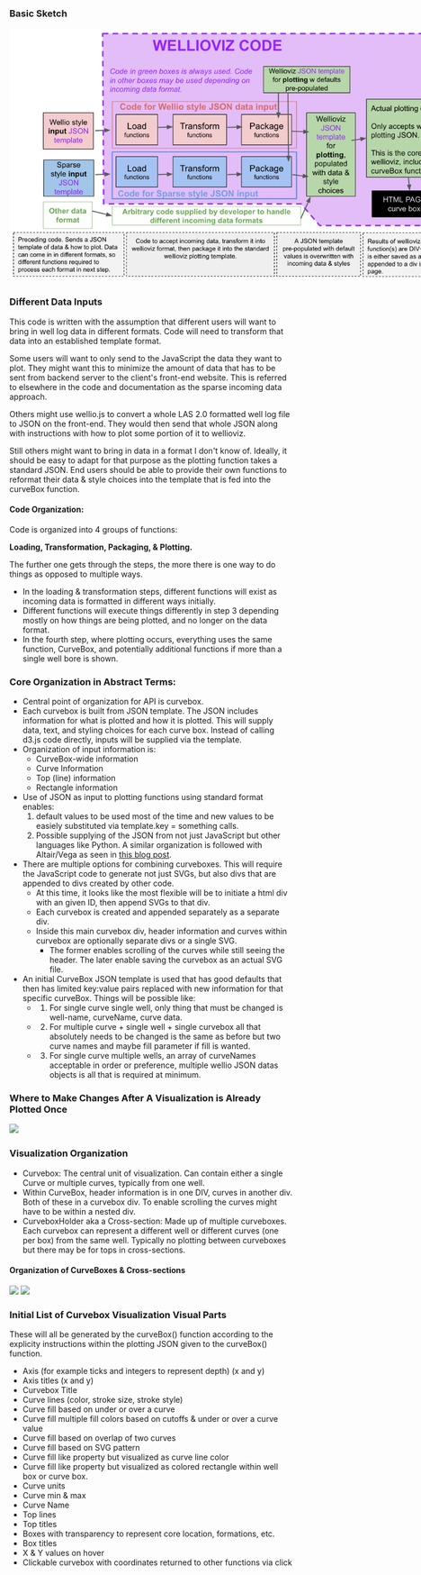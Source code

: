 ### Basic Sketch
<a href="docs/images/wellioviz_architecture.png"><img src="docs/images/wellioviz_architecture.png" style="max-width:800px;"></a>

### Different Data Inputs

This code is written with the assumption that different users will want to
bring in well log data in different formats. Code will need to transform that
data into an established template format.

Some users will want to only send to the JavaScript the data they want to plot.
They might want this to minimize the amount of data that has to be sent from
backend server to the client's front-end website. This is referred to elsewhere
in the code and documentation as the sparse incoming data approach.

Others might use wellio.js to convert a whole LAS 2.0 formatted well log file
to JSON on the front-end. They would then send that whole JSON along with
instructions with how to plot some portion of it to wellioviz.

Still others might want to bring in data in a format I don't know of. Ideally,
it should be easy to adapt for that purpose as the plotting function takes a
standard JSON. End users should be able to provide their own functions to
reformat their data & style choices into the template that is fed into the
curveBox function.

#### Code Organization:
Code is organized into 4 groups of functions: 
  
<b>Loading, Transformation, Packaging, & Plotting.</b> 
  
The further one gets through the steps, the more there is one way to do things as opposed to multiple ways. 
- In the loading & transformation steps, different functions will exist as incoming data is formatted in different ways initially.
- Different functions will execute things differently in step 3 depending mostly on how things are being plotted, and no longer on the data format.
- In the fourth step, where plotting occurs, everything uses the same function, CurveBox, and potentially additional functions if more than a single well bore is shown.


### Core Organization in Abstract Terms:
- Central point of organization for API is curvebox.
- Each curvebox is built from JSON template. The JSON includes information for what is plotted and how it is plotted. This will supply data, text, and styling choices for each curve box. Instead of calling d3.js code directly, inputs will be supplied via the template. 
- Organization of input information is: 
    - CurveBox-wide information
    - Curve Information
    - Top (line) information
    - Rectangle information
- Use of JSON as input to plotting functions using standard format enables:
    1. default values to be used most of the time and new values to be easiely substituted via template.key = something calls. 
    2. Possible supplying of the JSON from not just JavaScript but other languages like Python. A similar organization is followed with Altair/Vega as seen in <a href="https://eitanlees.github.io/altair-stack/">this blog post</a>. 
- There are multiple options for combining curveboxes. This will require the JavaScript code to generate not just SVGs, but also divs that are appended to divs created by other code. 
    - At this time, it looks like the most flexible will be to initiate a html div with an given ID, then append SVGs to that div.
    - Each curvebox is created and appended separately as a separate div. 
    - Inside this main curvebox div, header information and curves within curvebox are optionally separate divs or a single SVG. 
        - The former enables scrolling of the curves while still seeing the header. The later enable saving the curvebox as an actual SVG file.
- An initial CurveBox JSON template is used that has good defaults that then has limited key:value pairs replaced with new information for that specific curveBox. Things will be possible like:
    - 1. For single curve single well, only thing that must be changed is well-name, curveName, curve data. 
    - 2. For multiple curve + single well + single curvebox all that absolutely needs to be changed is the same as before but two curve names and maybe fill parameter if fill is wanted.
    - 3. For single curve multiple wells, an array of curveNames acceptable in order or preference, multiple wellio JSON datas objects is all that is required at minimum. 

### Where to Make Changes After A Visualization is Already Plotted Once
<a href="images/wellioviz_architecture_data_change.png"><img src="/images/wellioviz_architecture_data_change.png" style="max-width:800px;"></a>


### Visualization Organization
- Curvebox: The central unit of visualization. Can contain either a single Curve or multiple curves, typically from one well.
- Within CurveBox, header information is in one DIV, curves in another div. Both of these in a curvebox div. To enable scrolling the curves might have to be within a nested div.
- CurveboxHolder aka a Cross-section: Made up of multiple curveboxes. Each curvebox can represent a different well or different curves (one per box) from the same well. Typically no plotting between curveboxes but there may be for tops in cross-sections. 

#### Organization of CurveBoxes & Cross-sections
<a href="images/curve_box_org.png"><img src="/images/curve_box_org.png" style="max-width:800px;"></a>
<a href="images/cross_section_org.png"><img src="/images/cross_section_org.png" style="max-width:800px;"></a>



### Initial List of Curvebox Visualization Visual Parts
These will all be generated by the curveBox() function according to the explicity instructions within the plotting JSON given to the curveBox() function.
- Axis (for example ticks and integers to represent depth) (x and y)
- Axis titles (x and y)
- Curvebox Title
- Curve lines (color, stroke size, stroke style)
- Curve fill based on under or over a curve 
- Curve fill multiple fill colors based on cutoffs & under or over a curve value
- Curve fill based on overlap of two curves
- Curve fill based on SVG pattern
- Curve fill like property but visualized as curve line color
- Curve fill like property but visualized as colored rectangle within well box or curve box.
- Curve units
- Curve min & max
- Curve Name
- Top lines
- Top titles
- Boxes with transparency to represent core location, formations, etc.
- Box titles
- X & Y values on hover
- Clickable curvebox with coordinates returned to other functions via click



